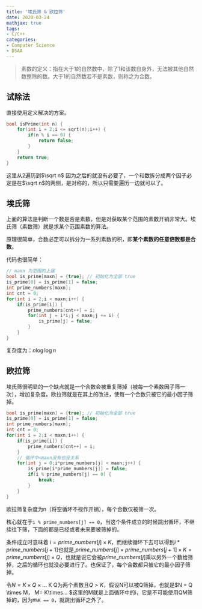 ```yaml
---
title: '埃氏筛 & 欧拉筛'
date: 2020-03-24
mathjax: true
tags:
- C/C++
categories:
- Computer Science
- DSAA
---
```



> 素数的定义：指在大于1的自然数中，除了1和该数自身外，无法被其他自然数整除的数。大于1的自然数若不是素数，则称之为合数。

<!-- more -->

## 试除法

直接使用定义解决的方案。

```c++
bool isPrime(int n) {
    for(int i = 2;i <= sqrt(n);i++) {
        if(n % i == 0) {
            return false;
        }
    }
    return true;
}
```

这里从2遍历到$\sqrt n$ 因为之后的就没有必要了，一个和数拆分成两个因子必定是在$\sqrt n$的两侧，是对称的，所以只需要遍历一边就可以了。


## 埃氏筛

上面的算法是判断一个数是否是素数，但是对获取某个范围的素数开销非常大。埃氏筛（素数筛）就是求某个范围素数的算法。

原理很简单，合数必定可以拆分为一系列素数的积，即**某个素数的任意倍数都是合数**。

代码也很简单：

```c++
// maxn 为范围的上届
bool is_prime[maxn] = {true}; // 初始化为全部 true
is_prime[0] = is_prime[1] = false;
int prime_numbers[maxn];
int cnt = 0;
for(int i = 2;i < maxn;i++) {
    if(is_prime[i]) {
        prime_numbers[cnt++] = i;
        for(int j = i*i;j < maxn;j += i) {
            is_prime[j] = false;
        }
    }
}
```

复杂度为：$n\log \log n$

## 欧拉筛

埃氏筛很明显的一个缺点就是一个合数会被重复筛掉（被每一个素数因子筛一次），增加复杂度。欧拉筛就是在其上的改进，使每一个合数只被它的最小因子筛掉。

```cpp
bool is_prime[maxn] = {true}; // 初始化为全部 true
is_prime[0] = is_prime[1] = false;
int prime_numbers[maxn];
int cnt = 0;
for(int i = 2;i < maxn;i++) {
    if(is_prime[i]) {
        prime_numbers[cnt++] = i;
    }
    // 循环中<maxn没有也没关系
    for(int j = 0;i*prime_numbers[j] < maxn;j++) {
        is_prime[i*prime_numbers[j]] = false;
        if(i % prime_numbers[j] == 0) {
            break;
        }
    }
}
```

欧拉筛复杂度为n（将空循环不视作开销），每个合数仅被筛一次。

核心就在于`i % prime_numbers[j] == 0`，当这个条件成立的时候跳出循环，不继续往下筛，下面的都是已经或者未来要被筛掉的。

条件成立时意味着 $i = prime\_numbers[j] \times K$，而继续循环下去可以得到$i*prime\_numbers[j+1]$也就是,$prime\_numbers[j]\times prime\_numbers[j+1] \times K = prime\_numbers[j] \times Q$，也就是说它会被$prime\_numbers[j]$乘以另外一个数给筛掉，之后的循环也就没必要进行了。也保证了，每个合数都只被它的最小因子筛掉。

令$N = K \times Q \times ...$  K Q为两个素数且$Q \gt K$，假设N可以被Q筛掉，也就是$N = Q \times M， M= K\times... $这里的M就是上面循环中的i，它是不可能使用QM筛掉的，因为`M%K == 0`，就跳出循环之外了。